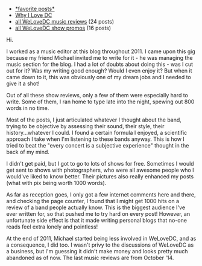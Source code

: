 
- [\*favorite posts\*](/tag/welovedc/favorite)
- [Why I Love DC]()
- [all WeLoveDC music reviews](/tag/welovemusic) (24 posts)
- [all WeLoveDC show promos](/tag/hotticket) (16 posts)


Hi.

I worked as a music editor at this blog throughout 2011. I came upon this gig because my friend Michael invited me to write for it - he was managing the music section for the blog. I had a lot of doubts about doing this - was I cut out for it? Was my writing good enough? Would I even enjoy it? But when it came down to it, this was obviously one of my dream jobs and I needed to give it a shot!

Out of all these show reviews, only a few of them were especially hard to write. Some of them, I ran home to type late into the night, spewing out 800 words in no time. 

Most of the posts, I just articulated whatever I thought about the band, trying to be objective by assessing their sound, their style, their history...whatever I could. I found a certain formula I enjoyed, a scientific approach I take when I'm listening to these bands anyway. This is how I tried to beat the "every concert is a subjective experience" thought in the back of my mind.

I didn't get paid, but I got to go to lots of shows for free. Sometimes I would get sent to shows with photographers, who were all awesome people who I would've liked to know better. Their pictures also really enhanced my posts (what with pix being worth 1000 words).

As far as reception goes, I only got a few internet comments here and there, and checking the page counter, I found that I might get 1000 hits on a review of a band people actually know. This is the biggest audience I've ever written for, so that pushed me to try hard on every post! However, an unfortunate side effect is that it made writing personal blogs that no-one reads feel extra lonely and pointless!

At the end of 2011, Michael started being less involved in WeLoveDC, and as a consequence, I did too. I wasn't privy to the discussions of WeLoveDC as a business, but I'm guessing it didn't make money and looks pretty much abandoned as of now. The last music reviews are from October '14.

